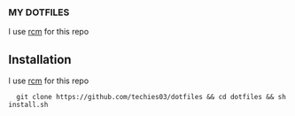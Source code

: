 ### MY DOTFILES

I use [rcm](https://github.com/thoughtbot/rcm) for this repo

## Installation

 I use [rcm](https://github.com/thoughtbot/rcm) for this repo

```zshrc
  git clone https://github.com/techies03/dotfiles && cd dotfiles && sh install.sh
```
    
